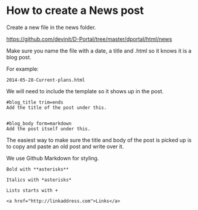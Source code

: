 How to create a News post
==========================================

Create a new file in the news folder.

https://github.com/devinit/D-Portal/tree/master/dportal/html/news

Make sure you name the file with a date, a title and .html so it knows it is a blog post.

For example:

	2014-05-28-Current-plans.html
	
We will need to include the template so it shows up in the post.

	#blog_title trim=ends
	Add the title of the post under this.


	#blog_body form=markdown
	Add the post itself under this.

The easiest way to make sure the title and body of the post is picked up is to copy and paste an old post and write over it.

We use Github Markdown for styling.

	Bold with **asterisks**
	
	Italics with *asterisks*
	
	Lists starts with +
	
	<a href="http://linkaddress.com">Links</a>
